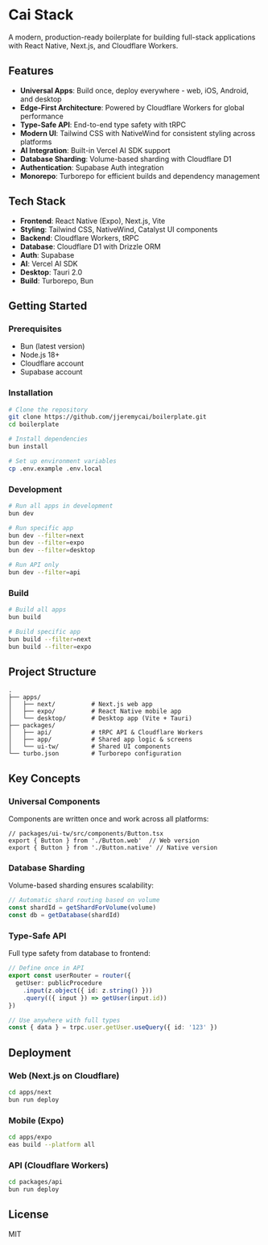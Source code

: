 # Cai Stack

A modern, production-ready boilerplate for building full-stack applications with React Native, Next.js, and Cloudflare Workers.

## Features

- **Universal Apps**: Build once, deploy everywhere - web, iOS, Android, and desktop
- **Edge-First Architecture**: Powered by Cloudflare Workers for global performance
- **Type-Safe API**: End-to-end type safety with tRPC
- **Modern UI**: Tailwind CSS with NativeWind for consistent styling across platforms
- **AI Integration**: Built-in Vercel AI SDK support
- **Database Sharding**: Volume-based sharding with Cloudflare D1
- **Authentication**: Supabase Auth integration
- **Monorepo**: Turborepo for efficient builds and dependency management

## Tech Stack

- **Frontend**: React Native (Expo), Next.js, Vite
- **Styling**: Tailwind CSS, NativeWind, Catalyst UI components
- **Backend**: Cloudflare Workers, tRPC
- **Database**: Cloudflare D1 with Drizzle ORM
- **Auth**: Supabase
- **AI**: Vercel AI SDK
- **Desktop**: Tauri 2.0
- **Build**: Turborepo, Bun

## Getting Started

### Prerequisites

- Bun (latest version)
- Node.js 18+
- Cloudflare account
- Supabase account

### Installation

```bash
# Clone the repository
git clone https://github.com/jjeremycai/boilerplate.git
cd boilerplate

# Install dependencies
bun install

# Set up environment variables
cp .env.example .env.local
```

### Development

```bash
# Run all apps in development
bun dev

# Run specific app
bun dev --filter=next
bun dev --filter=expo
bun dev --filter=desktop

# Run API only
bun dev --filter=api
```

### Build

```bash
# Build all apps
bun build

# Build specific app
bun build --filter=next
bun build --filter=expo
```

## Project Structure

```
.
├── apps/
│   ├── next/          # Next.js web app
│   ├── expo/          # React Native mobile app
│   └── desktop/       # Desktop app (Vite + Tauri)
├── packages/
│   ├── api/           # tRPC API & Cloudflare Workers
│   ├── app/           # Shared app logic & screens
│   └── ui-tw/         # Shared UI components
└── turbo.json         # Turborepo configuration
```

## Key Concepts

### Universal Components

Components are written once and work across all platforms:

```tsx
// packages/ui-tw/src/components/Button.tsx
export { Button } from './Button.web'  // Web version
export { Button } from './Button.native' // Native version
```

### Database Sharding

Volume-based sharding ensures scalability:

```typescript
// Automatic shard routing based on volume
const shardId = getShardForVolume(volume)
const db = getDatabase(shardId)
```

### Type-Safe API

Full type safety from database to frontend:

```typescript
// Define once in API
export const userRouter = router({
  getUser: publicProcedure
    .input(z.object({ id: z.string() }))
    .query(({ input }) => getUser(input.id))
})

// Use anywhere with full types
const { data } = trpc.user.getUser.useQuery({ id: '123' })
```

## Deployment

### Web (Next.js on Cloudflare)

```bash
cd apps/next
bun run deploy
```

### Mobile (Expo)

```bash
cd apps/expo
eas build --platform all
```

### API (Cloudflare Workers)

```bash
cd packages/api
bun run deploy
```

## License

MIT